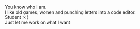 You know who I am.\
I like old games, women and punching letters into a code editor.\
Student >:(\
Just let me work on what I want

